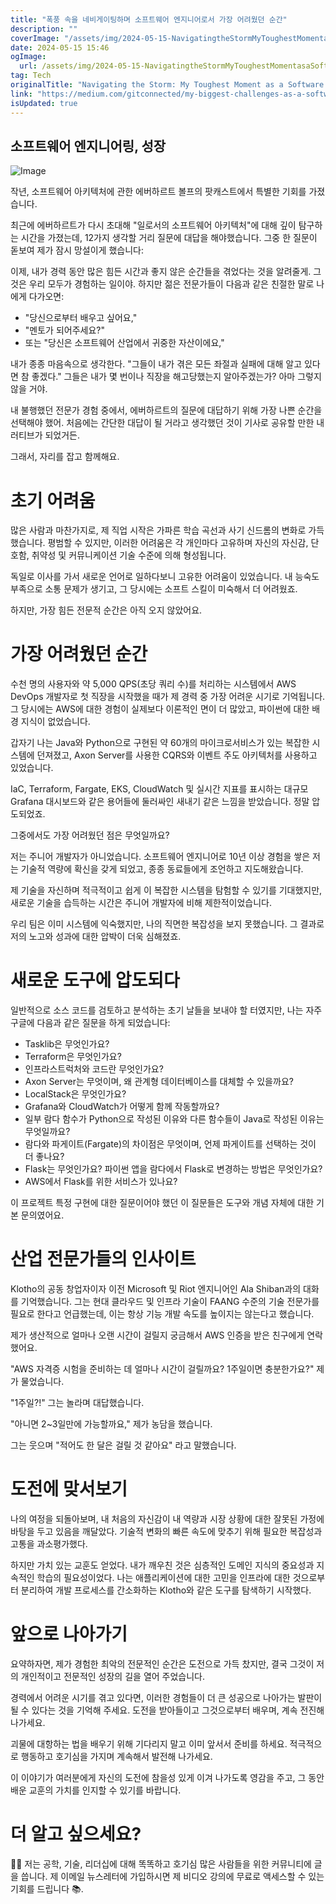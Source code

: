 ```yaml
---
title: "폭풍 속을 네비게이팅하며 소프트웨어 엔지니어로서 가장 어려웠던 순간"
description: ""
coverImage: "/assets/img/2024-05-15-NavigatingtheStormMyToughestMomentasaSoftwareEngineer_0.png"
date: 2024-05-15 15:46
ogImage: 
  url: /assets/img/2024-05-15-NavigatingtheStormMyToughestMomentasaSoftwareEngineer_0.png
tag: Tech
originalTitle: "Navigating the Storm: My Toughest Moment as a Software Engineer"
link: "https://medium.com/gitconnected/my-biggest-challenges-as-a-software-engineer-168ab993e036"
isUpdated: true
---
```





## 소프트웨어 엔지니어링, 성장

![Image](/assets/img/2024-05-15-NavigatingtheStormMyToughestMomentasaSoftwareEngineer_0.png)

작년, 소프트웨어 아키텍처에 관한 에버하르트 볼프의 팟캐스트에서 특별한 기회를 가졌습니다.

최근에 에버하르트가 다시 초대해 "일로서의 소프트웨어 아키텍처"에 대해 깊이 탐구하는 시간을 가졌는데, 12가지 생각할 거리 질문에 대답을 해야했습니다. 그중 한 질문이 돋보여 제가 잠시 망설이게 했습니다:



이제, 내가 경력 동안 많은 힘든 시간과 좋지 않은 순간들을 겪었다는 것을 알려줄게. 그것은 우리 모두가 경험하는 일이야. 하지만 젊은 전문가들이 다음과 같은 친절한 말로 나에게 다가오면:

- "당신으로부터 배우고 싶어요,"
- "멘토가 되어주세요?"
- 또는 "당신은 소프트웨어 산업에서 귀중한 자산이에요,"

내가 종종 마음속으로 생각한다. "그들이 내가 겪은 모든 좌절과 실패에 대해 알고 있다면 참 좋겠다." 그들은 내가 몇 번이나 직장을 해고당했는지 알아주겠는가? 아마 그렇지 않을 거야.

내 불행했던 전문가 경험 중에서, 에버하르트의 질문에 대답하기 위해 가장 나쁜 순간을 선택해야 했어. 처음에는 간단한 대답이 될 거라고 생각했던 것이 기사로 공유할 만한 내러티브가 되었거든.



그래서, 자리를 잡고 함께해요.

# 초기 어려움

많은 사람과 마찬가지로, 제 직업 시작은 가파른 학습 곡선과 사기 신드롬의 변화로 가득했습니다. 평범할 수 있지만, 이러한 어려움은 각 개인마다 고유하며 자신의 자신감, 단호함, 취약성 및 커뮤니케이션 기술 수준에 의해 형성됩니다.

독일로 이사를 가서 새로운 언어로 일하다보니 고유한 어려움이 있었습니다. 내 능숙도 부족으로 소통 문제가 생기고, 그 당시에는 소프트 스킬이 미숙해서 더 어려웠죠.



하지만, 가장 힘든 전문적 순간은 아직 오지 않았어요.

# 가장 어려웠던 순간

수천 명의 사용자와 약 5,000 QPS(초당 쿼리 수)를 처리하는 시스템에서 AWS DevOps 개발자로 첫 직장을 시작했을 때가 제 경력 중 가장 어려운 시기로 기억됩니다. 그 당시에는 AWS에 대한 경험이 실제보다 이론적인 면이 더 많았고, 파이썬에 대한 배경 지식이 없었습니다.

갑자기 나는 Java와 Python으로 구현된 약 60개의 마이크로서비스가 있는 복잡한 시스템에 던져졌고, Axon Server를 사용한 CQRS와 이벤트 주도 아키텍처를 사용하고 있었습니다.



IaC, Terraform, Fargate, EKS, CloudWatch 및 실시간 지표를 표시하는 대규모 Grafana 대시보드와 같은 용어들에 둘러싸인 새내기 같은 느낌을 받았습니다. 정말 압도되었죠.

그중에서도 가장 어려웠던 점은 무엇일까요?

저는 주니어 개발자가 아니었습니다. 소프트웨어 엔지니어로 10년 이상 경험을 쌓은 저는 기술적 역량에 확신을 갖게 되었고, 종종 동료들에게 조언하고 지도해왔습니다.

제 기술을 자신하며 적극적이고 쉽게 이 복잡한 시스템을 탐험할 수 있기를 기대했지만, 새로운 기술을 습득하는 시간은 주니어 개발자에 비해 제한적이었습니다.



우리 팀은 이미 시스템에 익숙했지만, 나의 직면한 복잡성을 보지 못했습니다. 그 결과로 저의 노고와 성과에 대한 압박이 더욱 심해졌죠.

# 새로운 도구에 압도되다

일반적으로 소스 코드를 검토하고 분석하는 초기 날들을 보내야 할 터였지만, 나는 자주 구글에 다음과 같은 질문을 하게 되었습니다:

- Tasklib은 무엇인가요?
- Terraform은 무엇인가요?
- 인프라스트럭처와 코드란 무엇인가요?
- Axon Server는 무엇이며, 왜 관계형 데이터베이스를 대체할 수 있을까요?
- LocalStack은 무엇인가요?
- Grafana와 CloudWatch가 어떻게 함께 작동할까요?
- 일부 람다 함수가 Python으로 작성된 이유와 다른 함수들이 Java로 작성된 이유는 무엇일까요?
- 람다와 파게이트(Fargate)의 차이점은 무엇이며, 언제 파게이트를 선택하는 것이 더 좋나요?
- Flask는 무엇인가요? 파이썬 앱을 람다에서 Flask로 변경하는 방법은 무엇인가요?
- AWS에서 Flask를 위한 서비스가 있나요?



이 프로젝트 특정 구현에 대한 질문이어야 했던 이 질문들은 도구와 개념 자체에 대한 기본 문의였어요.

# 산업 전문가들의 인사이트

Klotho의 공동 창업자이자 이전 Microsoft 및 Riot 엔지니어인 Ala Shiban과의 대화를 기억했습니다. 그는 현대 클라우드 및 인프라 기술이 FAANG 수준의 기술 전문가를 필요로 한다고 언급했는데, 이는 항상 기능 개발 속도를 높이지는 않는다고 했습니다.

제가 생산적으로 얼마나 오랜 시간이 걸릴지 궁금해서 AWS 인증을 받은 친구에게 연락했어요.



"AWS 자격증 시험을 준비하는 데 얼마나 시간이 걸릴까요? 1주일이면 충분한가요?" 제가 물었습니다.

"1주일?!" 그는 놀라며 대답했습니다.

"아니면 2~3일만에 가능할까요," 제가 농담을 했습니다.

그는 웃으며 "적어도 한 달은 걸릴 것 같아요" 라고 말했습니다.



# 도전에 맞서보기

나의 여정을 되돌아보며, 내 처음의 자신감이 내 역량과 시장 상황에 대한 잘못된 가정에 바탕을 두고 있음을 깨달았다. 기술적 변화의 빠른 속도에 맞추기 위해 필요한 복잡성과 고통을 과소평가했다.

하지만 가치 있는 교훈도 얻었다. 내가 깨우친 것은 심층적인 도메인 지식의 중요성과 지속적인 학습의 필요성이었다. 나는 애플리케이션에 대한 고민을 인프라에 대한 것으로부터 분리하여 개발 프로세스를 간소화하는 Klotho와 같은 도구를 탐색하기 시작했다.

# 앞으로 나아가기



요약하자면, 제가 경험한 최악의 전문적인 순간은 도전으로 가득 찼지만, 결국 그것이 저의 개인적이고 전문적인 성장의 길을 열어 주었습니다.

경력에서 어려운 시기를 겪고 있다면, 이러한 경험들이 더 큰 성공으로 나아가는 발판이 될 수 있다는 것을 기억해 주세요. 도전을 받아들이고 그것으로부터 배우며, 계속 전진해 나가세요.

괴물에 대항하는 법을 배우기 위해 기다리지 말고 이미 앞서서 준비를 하세요. 적극적으로 행동하고 호기심을 가지며 계속해서 발전해 나가세요.

이 이야기가 여러분에게 자신의 도전에 참을성 있게 이겨 나가도록 영감을 주고, 그 동안 배운 교훈의 가치를 인지할 수 있기를 바랍니다.



# 더 알고 싶으세요?

🧠💡 저는 공학, 기술, 리더십에 대해 똑똑하고 호기심 많은 사람들을 위한 커뮤니티에 글을 씁니다. 제 이메일 뉴스레터에 가입하시면 제 비디오 강의에 무료로 액세스할 수 있는 기회를 드립니다 📚.